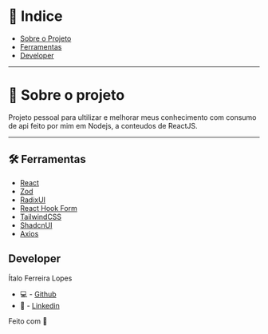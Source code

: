 # 🔎 Indice
- [Sobre o Projeto](#-sobre-o-projeto)
- [Ferramentas](#-ferramentas)
- [Developer](#-developer)

---

# 📜 Sobre o projeto

Projeto pessoal para ultilizar e melhorar meus conhecimento com consumo de api feito por mim em Nodejs, a conteudos de ReactJS.

---

## 🛠 Ferramentas

- [React]()
- [Zod]()
- [RadixUI]()
- [React Hook Form]()
- [TailwindCSS]()
- [ShadcnUI]()
- [Axios]()

## Developer

Ítalo Ferreira Lopes

- 💻 - [Github](https://github.com/ItaloFL)
- 📒 - [Linkedin](https://www.linkedin.com/in/italo-ferreira-dev/)

Feito com 💜
